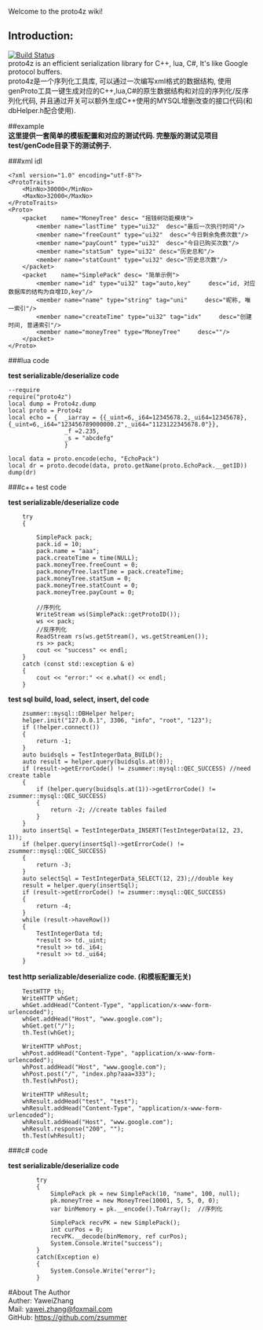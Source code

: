 Welcome to the proto4z wiki!  
## Introduction:    
[![Build Status](https://travis-ci.org/zsummer/proto4z.svg?branch=master)](https://travis-ci.org/zsummer/proto4z)  
proto4z  is an efficient serialization library for C++, lua, C#, It's like Google protocol buffers.  
proto4z是一个序列化工具库, 可以通过一次编写xml格式的数据结构, 使用genProto工具一键生成对应的C++,lua,C#的原生数据结构和对应的序列化/反序列化代码, 并且通过开关可以额外生成C++使用的MYSQL增删改查的接口代码(和dbHelper.h配合使用).  


##example  
**这里提供一套简单的模板配置和对应的测试代码. 完整版的测试见项目test/genCode目录下的测试例子.**
  
###xml idl  
```  
<?xml version="1.0" encoding="utf-8"?>
<ProtoTraits>
    <MinNo>30000</MinNo>
    <MaxNo>32000</MaxNo>
</ProtoTraits>
<Proto>
    <packet    name="MoneyTree" desc= "摇钱树功能模块">
        <member name="lastTime" type="ui32"  desc="最后一次执行时间"/>
        <member name="freeCount" type="ui32"  desc="今日剩余免费次数"/>
        <member name="payCount" type="ui32"  desc="今日已购买次数"/>
        <member name="statSum" type="ui32" desc="历史总和"/>
        <member name="statCount" type="ui32" desc="历史总次数"/>
    </packet>
    <packet    name="SimplePack" desc= "简单示例">
        <member name="id" type="ui32" tag="auto,key"     desc="id, 对应数据库的结构为自增ID,key"/>
        <member name="name" type="string" tag="uni"     desc="昵称, 唯一索引"/>
        <member name="createTime" type="ui32" tag="idx"     desc="创建时间, 普通索引"/>
        <member name="moneyTree" type="MoneyTree"     desc=""/>
    </packet>
</Proto>
```  
###lua code  

**test serializable/deserialize code**  
```
--require
require("proto4z")
local dump = Proto4z.dump
local proto = Proto4z
local echo = {  _iarray = {{_uint=6,_i64=12345678.2,_ui64=12345678},{_uint=6,_i64="123456789000000.2",_ui64="1123122345678.0"}},
				_f =2.235,
				_s = "abcdefg"
				}

local data = proto.encode(echo, "EchoPack")
local dr = proto.decode(data, proto.getName(proto.EchoPack.__getID))
dump(dr)
```

###c++ test code  

**test serializable/deserialize code**
```
    try
    {
        
        SimplePack pack;
        pack.id = 10;
        pack.name = "aaa";
        pack.createTime = time(NULL);
        pack.moneyTree.freeCount = 0;
        pack.moneyTree.lastTime = pack.createTime;
        pack.moneyTree.statSum = 0;
        pack.moneyTree.statCount = 0;
        pack.moneyTree.payCount = 0;

        //序列化
        WriteStream ws(SimplePack::getProtoID());
        ws << pack;
        //反序列化
        ReadStream rs(ws.getStream(), ws.getStreamLen());
        rs >> pack;
        cout << "success" << endl;
    }
    catch (const std::exception & e)
    {
        cout << "error:" << e.what() << endl;
    }
```
**test sql build, load, select, insert, del code**
```
    zsummer::mysql::DBHelper helper;
    helper.init("127.0.0.1", 3306, "info", "root", "123");
    if (!helper.connect())
    {
        return -1;
    }
    auto buidsqls = TestIntegerData_BUILD();
    auto result = helper.query(buidsqls.at(0));
    if (result->getErrorCode() != zsummer::mysql::QEC_SUCCESS) //need create table  
    {
        if (helper.query(buidsqls.at(1))->getErrorCode() != zsummer::mysql::QEC_SUCCESS)
        {
            return -2; //create tables failed 
        }
    }
    auto insertSql = TestIntegerData_INSERT(TestIntegerData(12, 23, 1));
    if (helper.query(insertSql)->getErrorCode() != zsummer::mysql::QEC_SUCCESS)
    {
        return -3;
    }
    auto selectSql = TestIntegerData_SELECT(12, 23);//double key 
    result = helper.query(insertSql);
    if (result->getErrorCode() != zsummer::mysql::QEC_SUCCESS)
    {
        return -4;
    }
    while (result->haveRow())
    {
        TestIntegerData td;
        *result >> td._uint;
        *result >> td._i64;
        *result >> td._ui64;
    }
```
**test http serializable/deserialize code. (和模板配置无关)**
```
    TestHTTP th;
    WriteHTTP whGet;
    whGet.addHead("Content-Type", "application/x-www-form-urlencoded");
    whGet.addHead("Host", "www.google.com");
    whGet.get("/");
    th.Test(whGet);

    WriteHTTP whPost;
    whPost.addHead("Content-Type", "application/x-www-form-urlencoded");
    whPost.addHead("Host", "www.google.com");
    whPost.post("/", "index.php?aaa=333");
    th.Test(whPost);

    WriteHTTP whResult;
    whResult.addHead("test", "test");
    whResult.addHead("Content-Type", "application/x-www-form-urlencoded");
    whResult.addHead("Host", "www.google.com");
    whResult.response("200", "");
    th.Test(whResult);
```
###c# code

**test serializable/deserialize code**
```
        try
        {
            SimplePack pk = new SimplePack(10, "name", 100, null);
            pk.moneyTree = new MoneyTree(10001, 5, 5, 0, 0);
            var binMemory = pk.__encode().ToArray();  //序列化  

            SimplePack recvPK = new SimplePack();
            int curPos = 0;
            recvPK.__decode(binMemory, ref curPos);
            System.Console.Write("success");
        }
        catch(Exception e)
        {
            System.Console.Write("error");
        }
```



#About The Author  
Auther: YaweiZhang  
Mail: yawei.zhang@foxmail.com  
GitHub: https://github.com/zsummer  

